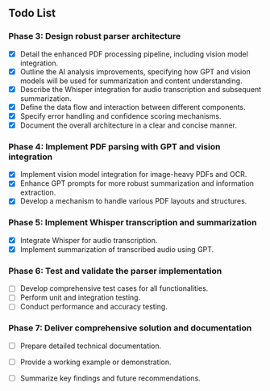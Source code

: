 ## Todo List

### Phase 3: Design robust parser architecture
- [x] Detail the enhanced PDF processing pipeline, including vision model integration.
- [x] Outline the AI analysis improvements, specifying how GPT and vision models will be used for summarization and content understanding.
- [x] Describe the Whisper integration for audio transcription and subsequent summarization.
- [x] Define the data flow and interaction between different components.
- [x] Specify error handling and confidence scoring mechanisms.
- [x] Document the overall architecture in a clear and concise manner.

### Phase 4: Implement PDF parsing with GPT and vision integration
- [x] Implement vision model integration for image-heavy PDFs and OCR.
- [x] Enhance GPT prompts for more robust summarization and information extraction.
- [x] Develop a mechanism to handle various PDF layouts and structures.

### Phase 5: Implement Whisper transcription and summarization
- [x] Integrate Whisper for audio transcription.
- [x] Implement summarization of transcribed audio using GPT.

### Phase 6: Test and validate the parser implementation
- [ ] Develop comprehensive test cases for all functionalities.
- [ ] Perform unit and integration testing.
- [ ] Conduct performance and accuracy testing.

### Phase 7: Deliver comprehensive solution and documentation
- [ ] Prepare detailed technical documentation.
- [ ] Provide a working example or demonstration.
- [ ] Summarize key findings and future recommendations.


